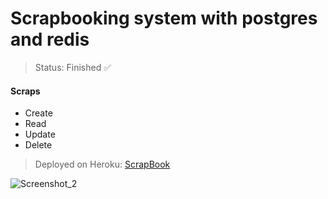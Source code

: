 # Scrapbooking system with postgres and redis

> Status: Finished ✅

#### Scraps

*  Create
*  Read
*  Update
*  Delete 

> Deployed on Heroku: <a href="https://scrapbookcachefront.herokuapp.com" target="_blank">ScrapBook</a>

![Screenshot_2](https://user-images.githubusercontent.com/92285598/172950173-184a993d-5f9e-42ae-b1dd-a006ec90cf5d.png)

